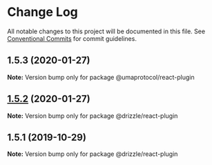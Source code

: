 # Change Log

All notable changes to this project will be documented in this file.
See [Conventional Commits](https://conventionalcommits.org) for commit guidelines.

## 1.5.3 (2020-01-27)

**Note:** Version bump only for package @umaprotocol/react-plugin





## [1.5.2](https://github.com/trufflesuite/drizzle/compare/@drizzle/react-plugin@1.5.1...@drizzle/react-plugin@1.5.2) (2020-01-27)

**Note:** Version bump only for package @drizzle/react-plugin





## 1.5.1 (2019-10-29)

**Note:** Version bump only for package @drizzle/react-plugin
